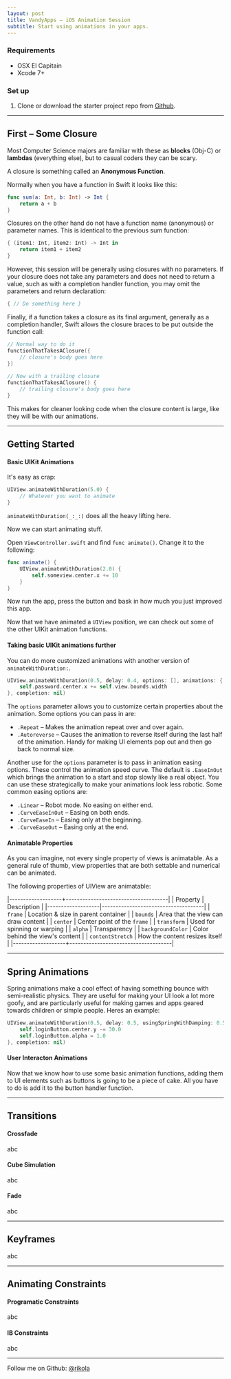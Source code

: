 ```yaml
---
layout: post
title: VandyApps – iOS Animation Session
subtitle: Start using animations in your apps.
---
```


### Requirements
* OSX El Capitain
* Xcode 7+

### Set up

1. Clone or download the starter project repo from [Github](https://github.com/rikola/ios-animation-session).

---

## First – Some Closure
  
Most Computer Science majors are familiar with these as __blocks__ (Obj-C) or __lambdas__ (everything else), but to casual coders they can be scary.  

A closure is something called an **Anonymous Function**.

Normally when you have a function in Swift it looks like this:

``` swift
func sum(a: Int, b: Int) -> Int {  
	return a + b
}
```
Closures on the other hand do not have a function name (anonymous) or parameter names. This is identical to the previous sum function:  

``` swift  
{ (item1: Int, item2: Int) -> Int in  
	return item1 + item2 
}  
```

However, this session will be generally using closures with no parameters. If your closure does not take any parameters and does not need to return a value, such as with a completion handler function, you may omit the parameters and return declaration:

``` swift  
{ // Do something here }
```

Finally, if a function takes a closure as its final argument, generally as a completion handler, Swift allows the closure braces to be put outside the function call:  

``` swift
// Normal way to do it
functionThatTakesAClosure({
    // closure's body goes here
})
 
// Now with a trailing closure
functionThatTakesAClosure() {
    // trailing closure's body goes here
}
```

This makes for cleaner looking code when the closure content is large, like they will be with our animations.  


---  

## Getting Started

#### Basic UIKit Animations

It's easy as crap:

``` swift
UIView.animateWithDuration(5.0) {
	// Whatever you want to animate
}
```

`animateWithDuration(_:_:)` does all the heavy lifting here.

Now we can start animating stuff.

Open `ViewController.swift` and find `func animate()`. Change it to the following:

``` swift
func animate() {
	UIView.animateWithDuration(2.0) {
		self.someview.center.x += 10
	}
}
```

Now run the app, press the button and bask in how much you just improved this app.

Now that we have animated a `UIView` position, we can check out some of the other UIKit animation functions.

#### Taking basic UIKit animations further

You can do more customized animations with another version of `animateWithDuration:`. 

``` swift
UIView.animateWithDuration(0.5, delay: 0.4, options: [], animations: { 
	self.password.center.x += self.view.bounds.width
}, completion: nil)
```  

The `options` parameter allows you to customize certain properties about the animation. Some options you can pass in are:
* `.Repeat` – Makes the animation repeat over and over again.
* `.Autoreverse` – Causes the animation to reverse itself during the last half of the animation. Handy for making UI elements pop out and then go back to normal size. 

Another use for the `options` parameter is to pass in animation easing options. These control the animation speed curve. The default is `.EaseInOut` which brings the animation to a start and stop slowly like a real object. You can use these strategically to make your animations look less robotic. Some common easing options are:  
* `.Linear` – Robot mode. No easing on either end.
* `.CurveEaseInOut` – Easing on both ends.
* `.CurveEaseIn` – Easing only at the beginning.
* `.CurveEaseOut` – Easing only at the end.



#### Animatable Properties

As you can imagine, not every single property of views is animatable. As a general rule of thumb, view properties that are both settable and numerical can be animated.  

The following properties of UIView are animatable:

|-------------------+-------------------------------------|
| Property          | Description                         |
|-------------------|-------------------------------------|
| `frame`           | Location & size in parent container |
| `bounds`          | Area that the view can draw content |
| `center`          | Center point of the `frame`         |
| `transform`       | Used for spinning or warping        |
| `alpha`           | Transparency                        |
| `backgroundColor` | Color behind the view's content     | 
| `contentStretch`  | How the content resizes itself      |
|-------------------+-------------------------------------|


--- 

## Spring Animations

Spring animations make a cool effect of having something bounce with semi-realistic physics. They are useful for making your UI look a lot more goofy, and are particularly useful for making games and apps geared towards children or simple people. Heres an example:

``` swift
UIView.animateWithDuration(0.5, delay: 0.5, usingSpringWithDamping: 0.5, initialSpringVelocity: 0.0, options: [], animations: {
	self.loginButton.center.y -= 30.0
	self.loginButton.alpha = 1.0 
}, completion: nil)
```

#### User Interacton Animations

Now that we know how to use some basic animation functions, adding them to UI elements such as buttons is going to be a piece of cake. All you have to do is add it to the button handler function. 

---

## Transitions

#### Crossfade

abc

#### Cube Simulation

abc

#### Fade

abc

---

## Keyframes

abc


---

## Animating Constraints

#### Programatic Constraints

abc

#### IB Constraints

abc



---

Follow me on Github: [@rikola](https://github.com/rikola)  





